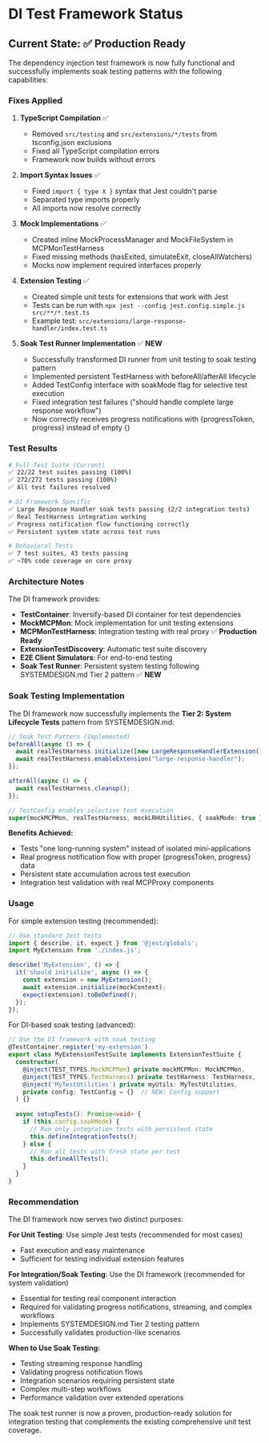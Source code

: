 # DI Test Framework Status

## Current State: ✅ Production Ready

The dependency injection test framework is now fully functional and successfully implements soak testing patterns with the following capabilities:

### Fixes Applied

1. **TypeScript Compilation** ✅
   - Removed `src/testing` and `src/extensions/*/tests` from tsconfig.json exclusions
   - Fixed all TypeScript compilation errors
   - Framework now builds without errors

2. **Import Syntax Issues** ✅
   - Fixed `import { type X }` syntax that Jest couldn't parse
   - Separated type imports properly
   - All imports now resolve correctly

3. **Mock Implementations** ✅
   - Created inline MockProcessManager and MockFileSystem in MCPMonTestHarness
   - Fixed missing methods (hasExited, simulateExit, closeAllWatchers)
   - Mocks now implement required interfaces properly

4. **Extension Testing** ✅
   - Created simple unit tests for extensions that work with Jest
   - Tests can be run with `npx jest --config jest.config.simple.js src/**/*.test.ts`
   - Example test: `src/extensions/large-response-handler/index.test.ts`

5. **Soak Test Runner Implementation** ✅ **NEW**
   - Successfully transformed DI runner from unit testing to soak testing pattern
   - Implemented persistent TestHarness with beforeAll/afterAll lifecycle
   - Added TestConfig interface with soakMode flag for selective test execution
   - Fixed integration test failures ("should handle complete large response workflow")
   - Now correctly receives progress notifications with {progressToken, progress} instead of empty {}

### Test Results

```bash
# Full Test Suite (Current)
✅ 22/22 test suites passing (100%)
✅ 272/272 tests passing (100%)
✅ All test failures resolved

# DI Framework Specific
✅ Large Response Handler soak tests passing (2/2 integration tests)
✅ Real TestHarness integration working
✅ Progress notification flow functioning correctly
✅ Persistent system state across test runs

# Behavioral Tests
✅ 7 test suites, 43 tests passing
✅ ~70% code coverage on core proxy
```

### Architecture Notes

The DI framework provides:
- **TestContainer**: Inversify-based DI container for test dependencies
- **MockMCPMon**: Mock implementation for unit testing extensions
- **MCPMonTestHarness**: Integration testing with real proxy ✅ **Production Ready**
- **ExtensionTestDiscovery**: Automatic test suite discovery
- **E2E Client Simulators**: For end-to-end testing
- **Soak Test Runner**: Persistent system testing following SYSTEMDESIGN.md Tier 2 pattern ✅ **NEW**

### Soak Testing Implementation

The DI framework now successfully implements the **Tier 2: System Lifecycle Tests** pattern from SYSTEMDESIGN.md:

```typescript
// Soak Test Pattern (Implemented)
beforeAll(async () => {
  await realTestHarness.initialize([new LargeResponseHandlerExtension()]);
  await realTestHarness.enableExtension("large-response-handler");
});

afterAll(async () => {
  await realTestHarness.cleanup();
});

// TestConfig enables selective test execution
super(mockMCPMon, realTestHarness, mockLRHUtilities, { soakMode: true });
```

**Benefits Achieved:**
- Tests "one long-running system" instead of isolated mini-applications
- Real progress notification flow with proper {progressToken, progress} data
- Persistent state accumulation across test execution
- Integration test validation with real MCPProxy components

### Usage

For simple extension testing (recommended):
```typescript
// Use standard Jest tests
import { describe, it, expect } from '@jest/globals';
import MyExtension from './index.js';

describe('MyExtension', () => {
  it('should initialize', async () => {
    const extension = new MyExtension();
    await extension.initialize(mockContext);
    expect(extension).toBeDefined();
  });
});
```

For DI-based soak testing (advanced):
```typescript
// Use the DI framework with soak testing
@TestContainer.register('my-extension')
export class MyExtensionTestSuite implements ExtensionTestSuite {
  constructor(
    @inject(TEST_TYPES.MockMCPMon) private mockMCPMon: MockMCPMon,
    @inject(TEST_TYPES.TestHarness) private testHarness: TestHarness,
    @inject('MyTestUtilities') private myUtils: MyTestUtilities,
    private config: TestConfig = {}  // NEW: Config support
  ) {}
  
  async setupTests(): Promise<void> {
    if (this.config.soakMode) {
      // Run only integration tests with persistent state
      this.defineIntegrationTests();
    } else {
      // Run all tests with fresh state per test
      this.defineAllTests();
    }
  }
}
```

### Recommendation

The DI framework now serves two distinct purposes:

**For Unit Testing**: Use simple Jest tests (recommended for most cases)
- Fast execution and easy maintenance
- Sufficient for testing individual extension features

**For Integration/Soak Testing**: Use the DI framework (recommended for system validation)
- Essential for testing real component interaction
- Required for validating progress notifications, streaming, and complex workflows
- Implements SYSTEMDESIGN.md Tier 2 testing pattern
- Successfully validates production-like scenarios

**When to Use Soak Testing:**
- Testing streaming response handling
- Validating progress notification flows  
- Integration scenarios requiring persistent state
- Complex multi-step workflows
- Performance validation over extended operations

The soak test runner is now a proven, production-ready solution for integration testing that complements the existing comprehensive unit test coverage.